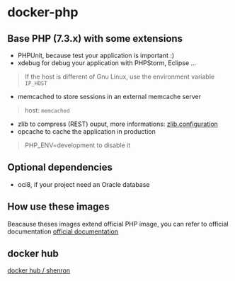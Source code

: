 # docker-php

## Base PHP (7.3.x) with some extensions

- PHPUnit, because test your application is important :)
- xdebug for debug your application with PHPStorm, Eclipse ...
> If the host is different of Gnu Linux, use the environment variable `IP_HOST`
- memcached to store sessions in an external memcache server
> host: `memcached`
- zlib to compress (REST) ouput, more informations: [zlib.configuration](http://php.net/manual/en/zlib.configuration.php#ini.zlib.output-compression)  
- opcache to cache the application in production
> PHP_ENV=development to disable it



## Optional dependencies

- oci8, if your project need an Oracle database

## How use these images
Beacause theses images extend official PHP image, you can refer to official documentation [official documentation](https://hub.docker.com/_/php/) 

## docker hub
[docker hub / shenron](https://hub.docker.com/r/shenron/php-fpm/)
